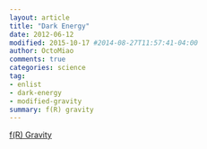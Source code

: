```yaml
---
layout: article
title: "Dark Energy"
date: 2012-06-12
modified: 2015-10-17 #2014-08-27T11:57:41-04:00
author: OctoMiao
comments: true
categories: science
tag:
- enlist
- dark-energy
- modified-gravity
summary: f(R) gravity
---
```



[f(R) Gravity]({{site.url}}/images/posts/modified-gravity/fRGravity.pdf)
